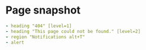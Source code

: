 # Page snapshot

```yaml
- heading "404" [level=1]
- heading "This page could not be found." [level=2]
- region "Notifications alt+T"
- alert
```